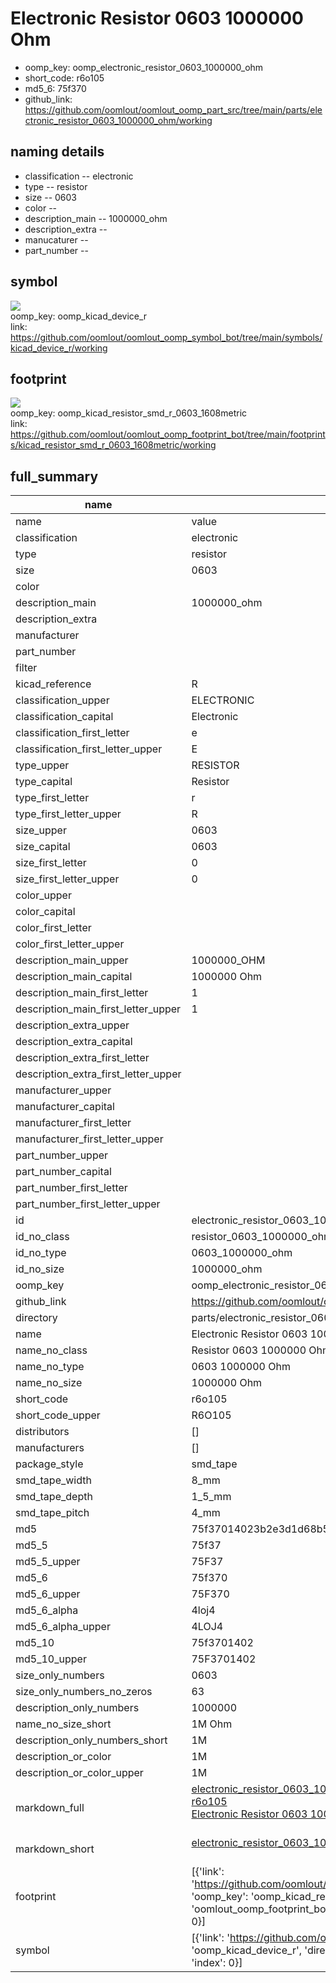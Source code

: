 # Electronic Resistor 0603 1000000 Ohm

  
* oomp_key: oomp_electronic_resistor_0603_1000000_ohm 
* short_code: r6o105
* md5_6: 75f370  
* github_link: https://github.com/oomlout/oomlout_oomp_part_src/tree/main/parts/electronic_resistor_0603_1000000_ohm/working  
## naming details
* classification -- electronic
* type -- resistor
* size -- 0603
* color -- 
* description_main -- 1000000_ohm
* description_extra -- 
* manucaturer -- 
* part_number -- 



## symbol

![](symbol/{index}}/working/working_600.png)  
oomp_key: oomp_kicad_device_r  
link: https://github.com/oomlout/oomlout_oomp_symbol_bot/tree/main/symbols/kicad_device_r/working  

## footprint

![](footprint/{index}/working/working_600.png)  
oomp_key: oomp_kicad_resistor_smd_r_0603_1608metric  
link: https://github.com/oomlout/oomlout_oomp_footprint_bot/tree/main/footprints/kicad_resistor_smd_r_0603_1608metric/working  

## full_summary
| name | value | 
| --- | --- | 
| name | value | 
| classification | electronic | 
| type | resistor | 
| size | 0603 | 
| color |  | 
| description_main | 1000000_ohm | 
| description_extra |  | 
| manufacturer |  | 
| part_number |  | 
| filter |  | 
| kicad_reference | R | 
| classification_upper | ELECTRONIC | 
| classification_capital | Electronic | 
| classification_first_letter | e | 
| classification_first_letter_upper | E | 
| type_upper | RESISTOR | 
| type_capital | Resistor | 
| type_first_letter | r | 
| type_first_letter_upper | R | 
| size_upper | 0603 | 
| size_capital | 0603 | 
| size_first_letter | 0 | 
| size_first_letter_upper | 0 | 
| color_upper |  | 
| color_capital |  | 
| color_first_letter |  | 
| color_first_letter_upper |  | 
| description_main_upper | 1000000_OHM | 
| description_main_capital | 1000000 Ohm | 
| description_main_first_letter | 1 | 
| description_main_first_letter_upper | 1 | 
| description_extra_upper |  | 
| description_extra_capital |  | 
| description_extra_first_letter |  | 
| description_extra_first_letter_upper |  | 
| manufacturer_upper |  | 
| manufacturer_capital |  | 
| manufacturer_first_letter |  | 
| manufacturer_first_letter_upper |  | 
| part_number_upper |  | 
| part_number_capital |  | 
| part_number_first_letter |  | 
| part_number_first_letter_upper |  | 
| id | electronic_resistor_0603_1000000_ohm | 
| id_no_class | resistor_0603_1000000_ohm | 
| id_no_type | 0603_1000000_ohm | 
| id_no_size | 1000000_ohm | 
| oomp_key | oomp_electronic_resistor_0603_1000000_ohm | 
| github_link | https://github.com/oomlout/oomlout_oomp_part_src/tree/main/parts/electronic_resistor_0603_1000000_ohm/working | 
| directory | parts/electronic_resistor_0603_1000000_ohm | 
| name | Electronic Resistor 0603 1000000 Ohm | 
| name_no_class | Resistor 0603 1000000 Ohm | 
| name_no_type | 0603 1000000 Ohm | 
| name_no_size | 1000000 Ohm | 
| short_code | r6o105 | 
| short_code_upper | R6O105 | 
| distributors | [] | 
| manufacturers | [] | 
| package_style | smd_tape | 
| smd_tape_width | 8_mm | 
| smd_tape_depth | 1_5_mm | 
| smd_tape_pitch | 4_mm | 
| md5 | 75f37014023b2e3d1d68b5c21e2384c2 | 
| md5_5 | 75f37 | 
| md5_5_upper | 75F37 | 
| md5_6 | 75f370 | 
| md5_6_upper | 75F370 | 
| md5_6_alpha | 4loj4 | 
| md5_6_alpha_upper | 4LOJ4 | 
| md5_10 | 75f3701402 | 
| md5_10_upper | 75F3701402 | 
| size_only_numbers | 0603 | 
| size_only_numbers_no_zeros | 63 | 
| description_only_numbers | 1000000 | 
| name_no_size_short | 1M Ohm | 
| description_only_numbers_short | 1M | 
| description_or_color | 1M | 
| description_or_color_upper | 1M | 
| markdown_full | [electronic_resistor_0603_1000000_ohm](https://github.com/oomlout/oomlout_oomp_part_src/tree/main/parts/electronic_resistor_0603_1000000_ohm/working)<br>[r6o105](https://github.com/oomlout/oomlout_oomp_part_src/tree/main/parts/electronic_resistor_0603_1000000_ohm/working)<br>[Electronic Resistor 0603 1000000 Ohm](https://github.com/oomlout/oomlout_oomp_part_src/tree/main/parts/electronic_resistor_0603_1000000_ohm/working)<br><br> | 
| markdown_short | [electronic_resistor_0603_1000000_ohm](https://github.com/oomlout/oomlout_oomp_part_src/tree/main/parts/electronic_resistor_0603_1000000_ohm/working)<br><br> | 
| footprint | [{'link': 'https://github.com/oomlout/oomlout_oomp_footprint_bot/tree/main/foootprntss/kicad_resistor_smd_r_0603_1608metric', 'oomp_key': 'oomp_kicad_resistor_smd_r_0603_1608metric', 'directory': 'oomlout_oomp_footprint_bot/footprints/kicad_resistor_smd_r_0603_1608metric//working/working.kicad_mod', 'index': 0}] | 
| symbol | [{'link': 'https://github.com/oomlout/oomlout_oomp_symbol_bot/tree/main/symbols/kicad_device_r', 'oomp_key': 'oomp_kicad_device_r', 'directory': 'oomlout_oomp_symbol_bot/symbols/kicad_device_r//working/working.kicad_sym', 'index': 0}] | 
